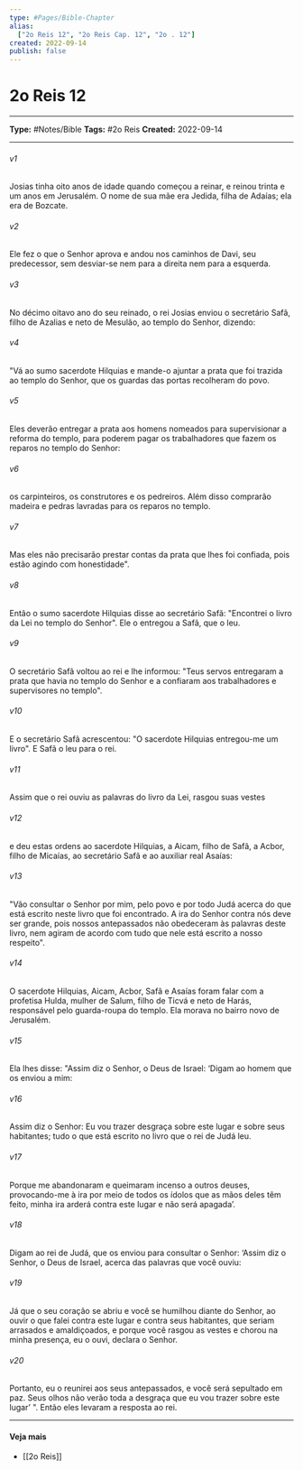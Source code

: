 ```yaml
---
type: #Pages/Bible-Chapter
alias:
  ["2o Reis 12", "2o Reis Cap. 12", "2o . 12"]
created: 2022-09-14
publish: false
---
```


# 2o Reis 12

---

**Type:** #Notes/Bible
**Tags:** #2o Reis
**Created:** 2022-09-14

---

###### v1
Josias tinha oito anos de idade quando começou a reinar, e reinou trinta e um anos em Jerusalém. O nome de sua mãe era Jedida, filha de Adaías; ela era de Bozcate.
###### v2
Ele fez o que o Senhor aprova e andou nos caminhos de Davi, seu predecessor, sem desviar-se nem para a direita nem para a esquerda.
###### v3
No décimo oitavo ano do seu reinado, o rei Josias enviou o secretário Safã, filho de Azalias e neto de Mesulão, ao templo do Senhor, dizendo:
###### v4
"Vá ao sumo sacerdote Hilquias e mande-o ajuntar a prata que foi trazida ao templo do Senhor, que os guardas das portas recolheram do povo.
###### v5
Eles deverão entregar a prata aos homens nomeados para supervisionar a reforma do templo, para poderem pagar os trabalhadores que fazem os reparos no templo do Senhor:
###### v6
os carpinteiros, os construtores e os pedreiros. Além disso comprarão madeira e pedras lavradas para os reparos no templo.
###### v7
Mas eles não precisarão prestar contas da prata que lhes foi confiada, pois estão agindo com honestidade".
###### v8
Então o sumo sacerdote Hilquias disse ao secretário Safã: "Encontrei o livro da Lei no templo do Senhor". Ele o entregou a Safã, que o leu.
###### v9
O secretário Safã voltou ao rei e lhe informou: "Teus servos entregaram a prata que havia no templo do Senhor e a confiaram aos trabalhadores e supervisores no templo".
###### v10
E o secretário Safã acrescentou: "O sacerdote Hilquias entregou-me um livro". E Safã o leu para o rei.
###### v11
Assim que o rei ouviu as palavras do livro da Lei, rasgou suas vestes
###### v12
e deu estas ordens ao sacerdote Hilquias, a Aicam, filho de Safã, a Acbor, filho de Micaías, ao secretário Safã e ao auxiliar real Asaías:
###### v13
"Vão consultar o Senhor por mim, pelo povo e por todo Judá acerca do que está escrito neste livro que foi encontrado. A ira do Senhor contra nós deve ser grande, pois nossos antepassados não obedeceram às palavras deste livro, nem agiram de acordo com tudo que nele está escrito a nosso respeito".
###### v14
O sacerdote Hilquias, Aicam, Acbor, Safã e Asaías foram falar com a profetisa Hulda, mulher de Salum, filho de Ticvá e neto de Harás, responsável pelo guarda-roupa do templo. Ela morava no bairro novo de Jerusalém.
###### v15
Ela lhes disse: "Assim diz o Senhor, o Deus de Israel: ‘Digam ao homem que os enviou a mim:
###### v16
Assim diz o Senhor: Eu vou trazer desgraça sobre este lugar e sobre seus habitantes; tudo o que está escrito no livro que o rei de Judá leu.
###### v17
Porque me abandonaram e queimaram incenso a outros deuses, provocando-me à ira por meio de todos os ídolos que as mãos deles têm feito, minha ira arderá contra este lugar e não será apagada’.
###### v18
Digam ao rei de Judá, que os enviou para consultar o Senhor: ‘Assim diz o Senhor, o Deus de Israel, acerca das palavras que você ouviu:
###### v19
Já que o seu coração se abriu e você se humilhou diante do Senhor, ao ouvir o que falei contra este lugar e contra seus habitantes, que seriam arrasados e amaldiçoados, e porque você rasgou as vestes e chorou na minha presença, eu o ouvi, declara o Senhor.
###### v20
Portanto, eu o reunirei aos seus antepassados, e você será sepultado em paz. Seus olhos não verão toda a desgraça que eu vou trazer sobre este lugar’ ". Então eles levaram a resposta ao rei.


---

#### Veja mais

- [[2o Reis]]
